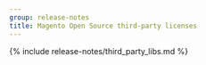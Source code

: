 ```yaml
---
group: release-notes
title: Magento Open Source third-party licenses
---
```


<!-- The 'packages' variable contains the 'packages' node of the '_data/codebase/v2_2/open-source/composer_lock.json' file
{% assign packages = site.data.codebase.v2_2.open-source.composer_lock.packages %} -->

<!-- The 'packages-dev' variable contains the 'packages-dev' node of the '_data/codebase/v2_2/open-source/composer_lock.json' file
{% assign packages-dev = site.data.codebase.v2_2.open-source.composer_lock.packages-dev %} -->

<!-- The edition variable contains `ce` value from the the _data/var.yml file
{% assign edition = site.data.var.ce %} -->

{% include release-notes/third_party_libs.md %}